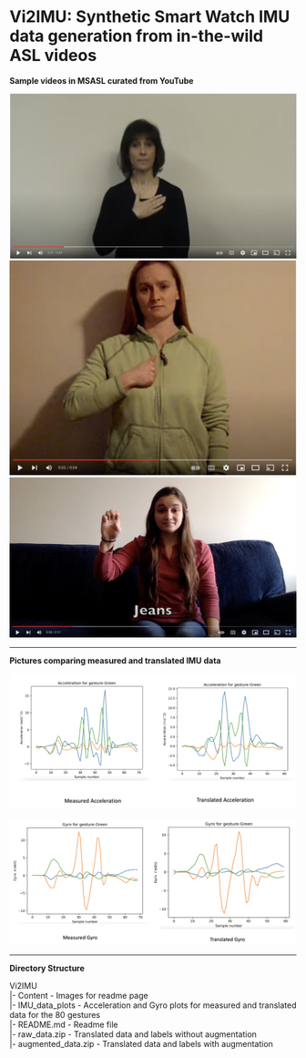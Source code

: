 # Vi2IMU: Synthetic Smart Watch IMU data generation from in-the-wild ASL videos
**Sample videos in MSASL curated from YouTube**

[![](https://github.com/vi2imu/Vi2IMU/blob/main/Content/youtube1.png)](https://www.youtube.com/watch?v=25ymRY7hbjs)
[![](https://github.com/vi2imu/Vi2IMU/blob/main/Content/youtube2.png)](https://www.youtube.com/watch?v=imDas8UGjv4)
[![](https://github.com/vi2imu/Vi2IMU/blob/main/Content/youtube3.png)](https://www.youtube.com/watch?v=lluXahiVWP4)

----

**Pictures comparing measured and translated IMU data**

![Comparing measure and translated acceleration data](https://github.com/vi2imu/Vi2IMU/blob/main/Content/Acceleration_measured_translated_comparison.png)

![Comparing measured and translated gyro data](https://github.com/vi2imu/Vi2IMU/blob/main/Content/Gyro_measured_translated_comparison.png)

---
**Directory Structure**

Vi2IMU   
|- Content - Images for readme page   
|- IMU_data_plots - Acceleration and Gyro plots for measured and translated data for the 80 gestures     
|- README.md - Readme file     
|- raw_data.zip - Translated data and labels without augmentation     
|- augmented_data.zip - Translated data and labels with augmentation     
